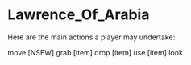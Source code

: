 # Lawrence_Of_Arabia

Here are the main actions a player may undertake:

move [NSEW]
grab [item]
drop [item]
use [item]
look
